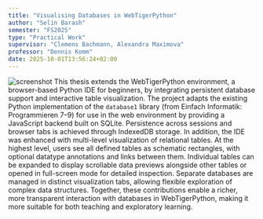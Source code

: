```yaml
---
title: "Visualising Databases in WebTigerPython"
author: "Selin Barash"
semester: "FS2025"
type: "Practical Work"
supervisor: "Clemens Bachmann, Alexandra Maximova"
professor: "Dennis Komm"
date: 2025-10-01T13:56:24+02:00
---
```

![screenshot](/theses/screenshots/FS2025_SelinBarash.png)
This thesis extends the WebTigerPython environment, a browser-based Python IDE for beginners, by integrating persistent database support and interactive table visualization. The project adapts the existing Python implementation of the `database1` library (from Einfach Informatik: Programmieren 7–9) for use in the web environment by providing a JavaScript backend built on SQLite. Persistence across sessions and browser tabs is achieved through IndexedDB storage. In addition, the IDE was enhanced with multi-level visualization of relational tables. At the highest level, users see all defined tables as schematic rectangles, with optional datatype annotations and links between them. Individual tables can be expanded to display scrollable data previews alongside other tables or opened in full-screen mode for detailed inspection. Separate databases are managed in distinct visualization tabs, allowing flexible exploration of complex data structures. Together, these contributions enable a richer, more transparent interaction with databases in WebTigerPython, making it more suitable for both teaching and exploratory learning.